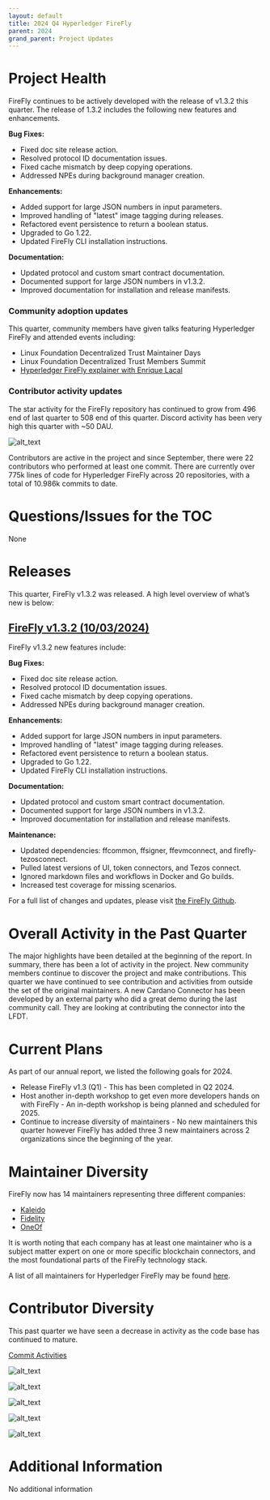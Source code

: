 ```yaml
---
layout: default
title: 2024 Q4 Hyperledger FireFly
parent: 2024
grand_parent: Project Updates
---
```


# Project Health

FireFly continues to be actively developed with the release of v1.3.2 this quarter. The release of 1.3.2 includes the following new features and enhancements.

__Bug Fixes:__

- Fixed doc site release action.
- Resolved protocol ID documentation issues.
- Fixed cache mismatch by deep copying operations.
- Addressed NPEs during background manager creation.

__Enhancements:__

- Added support for large JSON numbers in input parameters.
- Improved handling of "latest" image tagging during releases.
- Refactored event persistence to return a boolean status.
- Upgraded to Go 1.22.
- Updated FireFly CLI installation instructions.

__Documentation:__

- Updated protocol and custom smart contract documentation.
- Documented support for large JSON numbers in v1.3.2.
- Improved documentation for installation and release manifests.

### Community adoption updates

This quarter, community members have given talks featuring Hyperledger FireFly and attended events including:

- Linux Foundation Decentralized Trust Maintainer Days
- Linux Foundation Decentralized Trust Members Summit
- [Hyperledger FireFly explainer with Enrique Lacal](https://www.youtube.com/watch?v=AhILVoxg3x8)

### Contributor activity updates

The star activity for the FireFly repository has continued to grow from 496 end of last quarter to 508 end of this quarter. Discord activity has been very high this quarter with ~50 DAU.

![alt_text](images/HLFF_2024_Q4_stars.png "image_tooltip")

Contributors are active in the project and since September, there were 22 contributors who performed at least one commit.
There are currently over 775k lines of code for Hyperledger FireFly across 20 repositories, with a total of 10.986k commits to date.

# Questions/Issues for the TOC

None

# Releases

This quarter, FireFly v1.3.2 was released. A high level overview of what’s new is below:

## [FireFly v1.3.2 (10/03/2024)](https://github.com/hyperledger/firefly/releases/tag/v1.3.2)

FireFly v1.3.2 new features include:

__Bug Fixes:__

- Fixed doc site release action.
- Resolved protocol ID documentation issues.
- Fixed cache mismatch by deep copying operations.
- Addressed NPEs during background manager creation.

__Enhancements:__

- Added support for large JSON numbers in input parameters.
- Improved handling of "latest" image tagging during releases.
- Refactored event persistence to return a boolean status.
- Upgraded to Go 1.22.
- Updated FireFly CLI installation instructions.

__Documentation:__

- Updated protocol and custom smart contract documentation.
- Documented support for large JSON numbers in v1.3.2.
- Improved documentation for installation and release manifests.

__Maintenance:__

- Updated dependencies: ffcommon, ffsigner, ffevmconnect, and firefly-tezosconnect.
- Pulled latest versions of UI, token connectors, and Tezos connect.
- Ignored markdown files and workflows in Docker and Go builds.
- Increased test coverage for missing scenarios.

For a full list of changes and updates, please visit [the FireFly Github](https://github.com/hyperledger/firefly/releases/tag/v1.3.2).

# Overall Activity in the Past Quarter

The major highlights have been detailed at the beginning of the report. In summary, there has been a lot of activity in the project. New community members continue to discover the project and make contributions. This quarter we have continued to see contribution and activities from outside the set of the original maintainers. A new Cardano Connector has been developed by an external party who did a great demo during the last community call. They are looking at contributing the connector into the LFDT.

# Current Plans

As part of our annual report, we listed the following goals for 2024.

- Release FireFly v1.3 (Q1) - This has been completed in Q2 2024.
- Host another in-depth workshop to get even more developers hands on with FireFly - An in-depth workshop is being planned and scheduled for 2025.
- Continue to increase diversity of maintainers - No new maintainers this quarter however FireFly has added three 3 new maintainers across 2 organizations since the beginning of the year.

# Maintainer Diversity

FireFly now has 14 maintainers representing three different companies:

- [Kaleido](https://kaleido.io/)
- [Fidelity](https://www.fidelity.com/)
- [OneOf](https://www.oneof.com/)

It is worth noting that each company has at least one maintainer who is a subject matter expert on one or more specific blockchain connectors, and the most foundational parts of the FireFly technology stack.

A list of all maintainers for Hyperledger FireFly may be found [here](https://wiki.hyperledger.org/display/FIR/Maintainers).

# Contributor Diversity

This past quarter we have seen a decrease in activity as the code base has continued to mature.

[Commit Activities](https://insights.lfx.linuxfoundation.org/foundation/lf-decentralized-trust/overview/github?project=firefly&repository=&routedFrom=Github)

![alt_text](images/HLFF_2024_Q4_1.png "image_tooltip")

![alt_text](images/HLFF_2024_Q4_2.png "image_tooltip")

![alt_text](images/HLFF_2024_Q4_3.png "image_tooltip")

![alt_text](images/HLFF_2024_Q4_4.png "image_tooltip")

![alt_text](images/HLFF_2024_Q4_5.png "image_tooltip")

# Additional Information

No additional information
